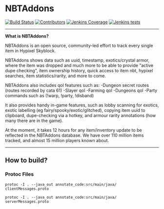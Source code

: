 
# NBTAddons

[![Build Status](https://ci.thom.club/job/TheExoticsMod/job/master/badge/icon)](https://ci.thom.club/job/TheExoticsMod/job/master/) [![Contributors](https://img.shields.io/github/contributors/TGWaffles/TheExoticsMod?&logo=GitHub)](https://github.com/TGWaffles/TheExoticsMod/graphs/contributors) [![Jenkins Coverage](https://img.shields.io/jenkins/coverage/jacoco?jobUrl=https%3A%2F%2Fci.thom.club%2Fjob%2FTheExoticsMod%2Fjob%2Fmaster)](https://ci.thom.club/job/TheExoticsMod/job/master/jacoco/) [![Jenkins tests](https://img.shields.io/jenkins/tests?compact_message&jobUrl=https%3A%2F%2Fci.thom.club%2Fjob%2FTheExoticsMod%2Fjob%2Fmaster)](https://ci.thom.club/job/TheExoticsMod/job/master/lastBuild/testReport/)

---

__What is NBTAddons?__

NBTAddons is an open source, community-led effort to track every single item in Hypixel Skyblock.

NBTAddons shows data such as uuid, timestamp, exotics/crystal armor, where the item was dropped and much more to be able to provide "active dupe checking", item ownership history, quick access to item nbt, hypixel searches, item statistics/rarity, and more to come.


NBTAddons also includes qol features such as: 
-Dungeon secret routes (routes recorded by cata 61)
-Slayer qol
-Farming qol
-Dungeons qol
-Party commands such as (!warp, !party, !disband)


It also provides handy in-game features, such as lobby scanning for exotics, exotic labelling (eg fairy/spooky/exotic/glitched), copying item uuid to clipboard, dupe-checking via a hotkey, and armour rarity annotations (how many there are in the game).

At the moment, it takes 12 hours for any item/inventory update to be reflected in the NBTAddons database. We have over 110 million items tracked, and almost 15 million players known about.


---
## How to build?

### Protoc Files

`protoc -I . --java_out annotate_code:src/main/java/ clientMessages.proto`

`protoc -I . --java_out annotate_code:src/main/java/ serverMessages.proto`
